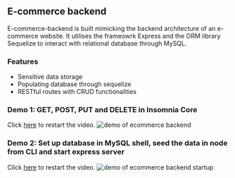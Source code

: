 ## E-commerce backend

E-commerce-backend is built mimicking the backend architecture of an e-commerce website. It utilises the frameowrk Express and the ORM library Sequelize to interact with relational database through MySQL.

### Features

- Sensitive data storage
- Populating database through sequelize
- RESTful routes with CRUD functionalities

### Demo 1: GET, POST, PUT and DELETE in Insomnia Core

Click [here](./demo/demo.gif) to restart the video.
![demo of ecommerce backend](./demo/demo.gif)

### Demo 2: Set up database in MySQL shell, seed the data in node from CLI and start express server

Click [here](./demo/demo2.gif) to restart the video.
![demo of ecommerce backend startup](./demo/demo2.gif)
